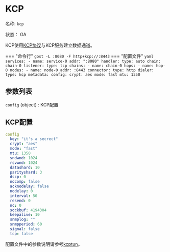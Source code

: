 # KCP

名称: `kcp`

状态： GA

KCP使用[KCP协议](https://github.com/xtaci/kcptun)与KCP服务建立数据通道。

=== "命令行"
    ```
    gost -L :8080 -F http+kcp://:8443
    ```
=== "配置文件"
    ```yaml
    services:
   	- name: service-0
      addr: ":8080"
      handler:
        type: auto
        chain: chain-0
      listener:
        type: tcp
    chains:
    - name: chain-0
      hops:
      - name: hop-0
        nodes:
        - name: node-0
          addr: :8443
          connector:
            type: http
          dialer:
            type: kcp
            metadata:
              config:
                crypt: aes
                mode: fast
                mtu: 1350
    ```

## 参数列表

`config` (object)
:    KCP配置

## KCP配置

```yaml
config
  key: "it's a secrect"
  crypt: "aes"
  mode: "fast"
  mtu: 1350
  sndwnd: 1024
  rcvwnd: 1024
  datashard: 10
  parityshard: 3
  dscp: 0
  nocomp: false
  acknodelay: false
  nodelay: 0
  interval: 50
  resend: 0
  nc: 0
  sockbuf: 4194304
  keepalive: 10
  snmplog: ""
  snmpperiod: 60
  signal: false
  tcp: false
```

配置文件中的参数说明请参考[kcptun](https://github.com/xtaci/kcptun#usage)。